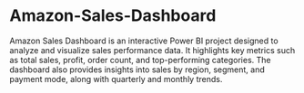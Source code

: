 # Amazon-Sales-Dashboard
Amazon Sales Dashboard is an interactive Power BI project designed to analyze and visualize sales performance data. It highlights key metrics such as total sales, profit, order count, and top-performing categories. The dashboard also provides insights into sales by region, segment, and payment mode, along with quarterly and monthly trends. 
